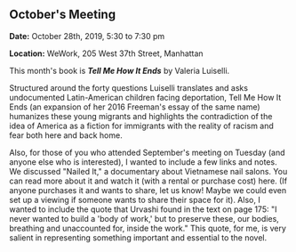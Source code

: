 ## October's Meeting

**Date:** October 28th, 2019, 5:30 to 7:30 pm

**Location:** WeWork, 205 West 37th Street, Manhattan

This month's book is ***Tell Me How It Ends*** by Valeria Luiselli.

Structured around the forty questions Luiselli translates and asks undocumented Latin-American children facing deportation, Tell Me How It Ends (an expansion of her 2016 Freeman's essay of the same name) humanizes these young migrants and highlights the contradiction of the idea of America as a fiction for immigrants with the reality of racism and fear both here and back home.

Also, for those of you who attended September's meeting on Tuesday (and anyone else who is interested), I wanted to include a few links and notes. We discussed "Nailed It," a documentary about Vietnamese nail salons. You can read more about it and watch it (with a rental or purchase cost) here. (If anyone purchases it and wants to share, let us know! Maybe we could even set up a viewing if someone wants to share their space for it). Also, I wanted to include the quote that Urvashi found in the text on page 175: "I never wanted to build a 'body of work,' but to preserve these, our bodies, breathing and unaccounted for, inside the work." This quote, for me, is very salient in representing something important and essential to the novel.
